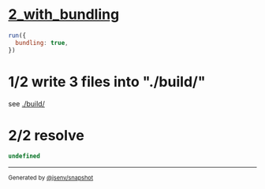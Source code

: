 # [2_with_bundling](../../subbuild_import_meta_resolve.test.mjs#L47)

```js
run({
  bundling: true,
})
```

# 1/2 write 3 files into "./build/"

see [./build/](./build/)

# 2/2 resolve

```js
undefined
```

---

<sub>
  Generated by <a href="https://github.com/jsenv/core/tree/main/packages/tooling/snapshot">@jsenv/snapshot</a>
</sub>
